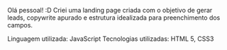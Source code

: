 Olá pessoal! :D
Criei uma landing page criada com o objetivo de gerar leads, copywrite apurado e estrutura idealizada para preenchimento dos campos.

Linguagem utilizada: JavaScript
Tecnologias utilizadas: HTML 5, CSS3